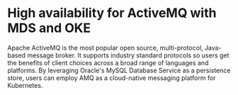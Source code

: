 High availability for ActiveMQ with MDS and OKE
===============================================

Apache ActiveMQ is the most popular open source, multi-protocol, Java-based
message broker. It supports industry standard protocols so users get the
benefits of client choices across a broad range of languages and platforms. By
leveraging Oracle's MySQL Database Service as a persistence store, users can
employ AMQ as a cloud-native messaging platform for Kubernetes.




